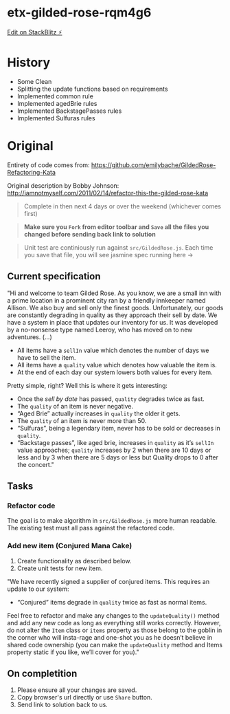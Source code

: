 # etx-gilded-rose-rqm4g6

[Edit on StackBlitz ⚡️](https://stackblitz.com/edit/etx-gilded-rose-rqm4g6)

# History

- Some Clean
- Splitting the update functions based on requirements
- Implemented common rule
- Implemented agedBrie rules
- Implemented BackstagePasses rules
- Implemented Sulfuras rules

# Original

Entirety of code comes from: https://github.com/emilybache/GildedRose-Refactoring-Kata

Original description by Bobby Johnson: http://iamnotmyself.com/2011/02/14/refactor-this-the-gilded-rose-kata

> Complete in then next 4 days or over the weekend (whichever comes first)

> **Make sure you `Fork` from editor toolbar and `Save` all the files you changed before sending back link to solution**

> Unit test are continiously run against `src/GildedRose.js`.
> Each time you save that file, you will see jasmine spec running here ->

## Current specification

"Hi and welcome to team Gilded Rose. As you know, we are a small inn with a prime location in a prominent city ran by a friendly innkeeper named Allison. We also buy and sell only the finest goods. Unfortunately, our goods are constantly degrading in quality as they approach their sell by date. We have a system in place that updates our inventory for us. It was developed by a no-nonsense type named Leeroy, who has moved on to new adventures. (...)

- All items have a `sellIn` value which denotes the number of days we have to sell the item.
- All items have a `quality` value which denotes how valuable the item is.
- At the end of each day our system lowers both values for every item.

Pretty simple, right? Well this is where it gets interesting:

- Once the _sell by date_ has passed, `quality` degrades twice as fast.
- The `quality` of an item is never negative.
- “Aged Brie” actually increases in `quality` the older it gets.
- The `quality` of an item is never more than 50.
- “Sulfuras”, being a legendary item, never has to be sold or decreases in `quality`.
- “Backstage passes”, like aged brie, increases in `quality` as it’s `sellIn` value approaches; `quality` increases by 2 when there are 10 days or less and by 3 when there are 5 days or less but Quality drops to 0 after the concert."

## Tasks

### Refactor code

The goal is to make algorithm in `src/GildedRose.js` more human readable.
The existing test must all pass against the refactored code.

### Add new item (Conjured Mana Cake)

1. Create functionality as described below.
2. Create unit tests for new item.

"We have recently signed a supplier of conjured items. This requires an update to our system:

- “Conjured” items degrade in `quality` twice as fast as normal items.

Feel free to refactor and make any changes to the `updateQuality()` method and add any new code as long as everything still works correctly. However, do not alter the `Item` class or `items` property as those belong to the goblin in the corner who will insta-rage and one-shot you as he doesn’t believe in shared code ownership (you can make the `updateQuality` method and Items property static if you like, we’ll cover for you)."

## On completition

1. Please ensure all your changes are saved.
2. Copy browser's url directly or use `Share` button.
3. Send link to solution back to us.
